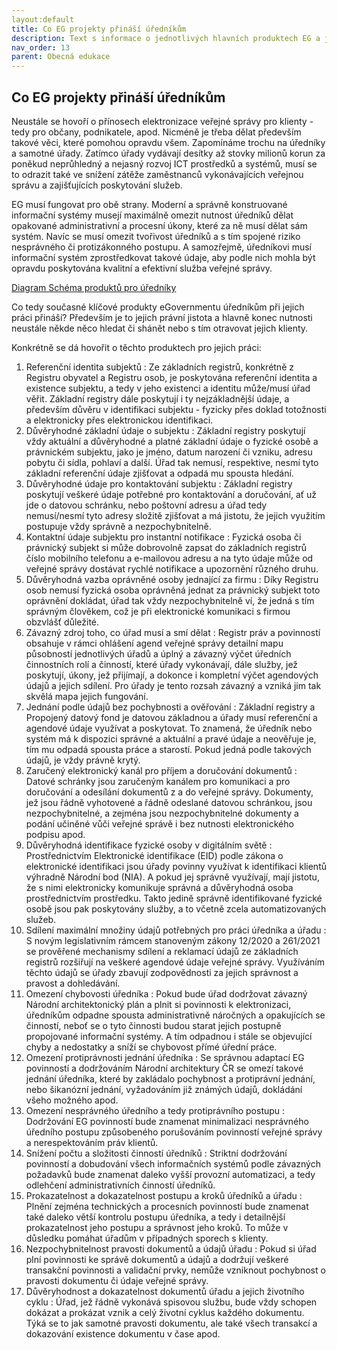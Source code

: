 ```yaml
---
layout:default
title: Co EG projekty přináší úředníkům
description: Text s informace o jednotlivých hlavních produktech EG a jejich přínosu pro úředníky jako klíčovou cílovou skupinu efektivizace veřejné správy
nav_order: 13
parent: Obecná edukace
---
```



## Co EG projekty přináší úředníkům

Neustále se hovoří o přínosech elektronizace veřejné správy pro klienty - tedy pro občany, podnikatele, apod. Nicméně je třeba dělat především takové věci, které pomohou opravdu všem. Zapomínáme trochu na úředníky a samotné úřady. Zatímco úřady vydávají desítky až stovky milionů korun za poněkud neprůhledný a nejasný rozvoj ICT prostředků a systémů, musí se to odrazit také ve snížení zátěže zaměstnanců vykonávajících veřejnou správu a zajišťujících poskytování služeb.




EG musí fungovat pro obě strany. Moderní a správně konstruované informační systémy musejí maximálně omezit nutnost úředníků dělat opakované administrativní a procesní úkony, které za ně musí dělat sám systém.  Navíc se musí omezit tvořivost úředníků a s tím spojené riziko nesprávného či protizákonného postupu. A samozřejmě, úředníkovi musí informační systém zprostředkovat takové údaje, aby podle nich mohla být opravdu poskytována kvalitní a efektivní služba veřejné správy.


[Diagram Schéma produktů pro úředníky](https://github.com/egdilna/egovedu/raw/main/diagramy/Edu/coegnabiziurednikum.png)



Co tedy současné klíčové produkty eGovernmentu úředníkům při jejich práci přináší? Především je to jejich právní jistota a hlavně konec nutnosti neustále někde něco hledat či shánět nebo s tím otravovat jejich klienty.

Konkrétně se dá hovořit o těchto produktech pro jejich práci:


1. Referenční identita subjektů : Ze základních registrů, konkrétně z Registru obyvatel a Registru osob, je poskytována referenční identita a existence subjektu, a tedy v jeho existenci a identitu může/musí úřad věřit. Základní registry dále poskytují i ty nejzákladnější údaje, a především důvěru v identifikaci subjektu - fyzicky přes doklad totožnosti a elektronicky přes elektronickou identifikaci.
2. Důvěryhodné základní údaje o subjektu : Základní registry poskytují vždy aktuální a důvěryhodné a platné základní údaje o fyzické osobě a právnickém subjektu, jako je jméno, datum narození či vzniku, adresu pobytu či sídla, pohlaví a další. Úřad tak nemusí, respektive, nesmí tyto základní referenční údaje zjišťovat a odpadá mu spousta hledání.
3. Důvěryhodné údaje pro kontaktování subjektu : Základní registry poskytují veškeré údaje potřebné pro kontaktování a doručování, ať už jde o datovou schránku, nebo poštovní adresu a úřad tedy nemusí/nesmí tyto adresy složitě zjišťovat a má jistotu, že jejich využitím postupuje vždy správně a nezpochybnitelně.
4. Kontaktní údaje subjektu pro instantní notifikace : Fyzická osoba či právnický subjekt si může dobrovolně zapsat do základních registrů číslo mobilního telefonu a e-mailovou adresu a na tyto údaje může od veřejné správy dostávat rychlé notifikace a upozornění různého druhu.
5. Důvěryhodná vazba oprávněné osoby jednající za firmu : Díky Registru osob nemusí fyzická osoba oprávněná jednat za právnický subjekt toto oprávnění dokládat, úřad tak vždy nezpochybnitelně ví, že jedná s tím správným člověkem, což je při elektronické komunikaci s firmou obzvlášť důležité.
6. Závazný zdroj toho, co úřad musí a smí dělat : Registr práv a povinností obsahuje v rámci ohlášení agend veřejné správy detailní mapu působností jednotlivých úřadů a úplný a závazný výčet úředních činnostních rolí a činností, které úřady vykonávají, dále služby, jež poskytují, úkony, jež přijímají, a dokonce i kompletní výčet agendových údajů a jejich sdílení. Pro úřady je tento rozsah závazný a vzniká jim tak skvělá mapa jejich fungování.
7. Jednání podle údajů bez pochybnosti a ověřování : Základní registry a Propojený datový fond je datovou základnou a úřady musí referenční a agendové údaje využívat a poskytovat. To znamená, že úředník nebo systém má k dispozici správné a aktuální a pravé údaje a neověřuje je, tím mu odpadá spousta práce a starostí. Pokud jedná podle takových údajů, je vždy právně krytý.
8. Zaručený elektronický kanál pro příjem a doručování dokumentů : Datové schránky jsou zaručeným kanálem pro komunikaci a pro doručování a odesílání dokumentů z a do veřejné správy. Dokumenty, jež jsou řádně vyhotovené a řádně odeslané datovou schránkou, jsou nezpochybnitelné, a zejména jsou nezpochybnitelné dokumenty a podání učiněné vůči veřejné správě i bez nutnosti elektronického podpisu apod.
9. Důvěryhodná identifikace fyzické osoby v digitálním světě : Prostřednictvím Elektronické identifikace (EID) podle zákona o elektronické identifikaci jsou úřady povinny využívat k identifikaci klientů výhradně Národní bod (NIA). A pokud jej správně využívají, mají jistotu, že s nimi elektronicky komunikuje správná a důvěryhodná osoba prostřednictvím prostředku. Takto jedině správně identifikované fyzické osobě jsou pak poskytovány služby, a to včetně zcela automatizovaných služeb.
10. Sdílení maximální množiny údajů potřebných pro práci úředníka a úřadu : S novým legislativním rámcem stanoveným zákony 12/2020 a 261/2021 se prověřené mechanismy sdílení a reklamací údajů ze základních registrů rozšiřují na veškeré agendové údaje veřejné správy. Využíváním těchto údajů se úřady zbavují zodpovědnosti za jejich správnost a pravost a dohledávání.
11. Omezení chybovosti úředníka : Pokud bude úřad dodržovat závazný Národní architektonický plán a plnit si povinnosti k elektronizaci, úředníkům odpadne spousta administrativně náročných a opakujících se činností, neboť se o tyto činnosti budou starat jejich postupně propojované informační systémy. A tím odpadnou i stále se objevující chyby a nedostatky a sníží se chybovost přímé úřední práce.
12. Omezení protiprávnosti jednání úředníka : Se správnou adaptací EG povinností a dodržováním Národní architektury ČR se omezí takové jednání úředníka, které by zakládalo pochybnost a protiprávní jednání, nebo šikanózní jednání, vyžadováním již známých údajů, dokládání všeho možného apod.
13. Omezení nesprávného úředního a tedy protiprávního postupu : Dodržování EG povinností bude znamenat minimalizaci nesprávného úředního postupu způsobeného porušováním povinností veřejné správy a nerespektováním práv klientů.
14. Snížení počtu a složitosti činností úředníků : Striktní dodržování povinností a dobudování všech informačních systémů podle závazných požadavků bude znamenat daleko vyšší provozní automatizaci, a tedy odlehčení administrativních činností úředníků.
15. Prokazatelnost a dokazatelnost postupu a kroků úředníků a úřadu : Plnění zejména technických a procesních povinností bude znamenat také daleko větší kontrolu postupu úředníka, a tedy i detailnější prokazatelnost jeho postupu a správnost jeho kroků. To může v důsledku pomáhat úřadům v případných sporech s klienty.
16. Nezpochybnitelnost pravosti dokumentů a údajů úřadu : Pokud si úřad plní povinnosti ke správě dokumentů a údajů a dodržují veškeré transakční povinnosti a validační prvky, nemůže vzniknout pochybnost o pravosti dokumentu či údaje veřejné správy.
17. Důvěryhodnost a dokazatelnost dokumentů úřadu a jejich životního cyklu : Úřad, jež řádně vykonává spisovou službu, bude vždy schopen dokázat a prokázat vznik a celý životní cyklus každého dokumentu. Týká se to jak samotné pravosti dokumentu, ale také všech transakcí a dokazování existence dokumentu v čase apod.